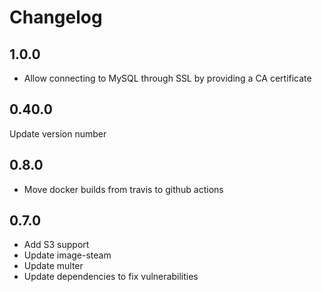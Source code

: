 # Changelog

## 1.0.0
* Allow connecting to MySQL through SSL by providing a CA certificate

## 0.40.0
Update version number

## 0.8.0
* Move docker builds from travis to github actions

## 0.7.0
* Add S3 support
* Update image-steam
* Update multer
* Update dependencies to fix vulnerabilities
